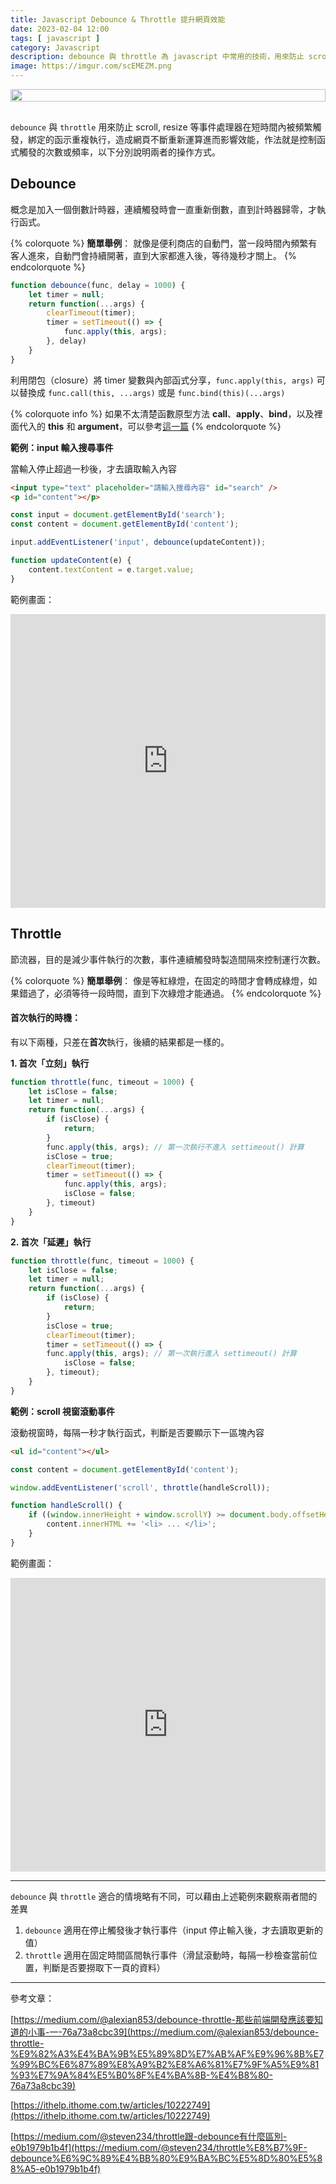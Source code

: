 ```yaml
---
title: Javascript Debounce & Throttle 提升網頁效能
date: 2023-02-04 12:00
tags: [ javascript ]
category: Javascript
description: debounce 與 throttle 為 javascript 中常用的技術，用來防止 scroll, resize 等事件處理器在短時間內被頻繁觸發，綁定的函示重複執行，造成網頁不斷重新運算進而影響效能，本篇將分別說明兩者的操作方式
image: https://imgur.com/scEMEZM.png
---
```


<div style="display: flex; justify-content: center; margin: 0 0 30px;">
    <img style="width: 100%; max-width: 700px;" src="https://imgur.com/scEMEZM.png">
</div>

`debounce` 與 `throttle` 用來防止 scroll, resize 等事件處理器在短時間內被頻繁觸發，綁定的函示重複執行，造成網頁不斷重新運算進而影響效能，作法就是控制函式觸發的次數或頻率，以下分別說明兩者的操作方式。

## **Debounce**

概念是加入一個倒數計時器，連續觸發時會一直重新倒數，直到計時器歸零，才執行函式。

{% colorquote %}
**簡單舉例**：
就像是便利商店的自動門，當一段時間內頻繁有客人進來，自動門會持續開著，直到大家都進入後，等待幾秒才關上。
{% endcolorquote %}

<!-- more -->

```jsx
function debounce(func, delay = 1000) {
    let timer = null;
    return function(...args) {
        clearTimeout(timer);
        timer = setTimeout(() => {
            func.apply(this, args);
        }, delay)
    }
}
```

利用閉包（closure）將 timer 變數與內部函式分享，`func.apply(this, args)` 可以替換成 `func.call(this, ...args)` 或是 `func.bind(this)(...args)`

{% colorquote info %}
如果不太清楚函數原型方法 **call**、**apply**、**bind**，以及裡面代入的 **this** 和 **argument**，可以參考[這一篇](https://clairechang.tw/2023/02/04/javascript/js-call-apply-bind/)
{% endcolorquote %}

**範例：input 輸入搜尋事件**

當輸入停止超過一秒後，才去讀取輸入內容

```html
<input type="text" placeholder="請輸入搜尋內容" id="search" />
<p id="content"></p>
```

```jsx
const input = document.getElementById('search');
const content = document.getElementById('content');

input.addEventListener('input', debounce(updateContent));

function updateContent(e) {
    content.textContent = e.target.value;
}
```

範例畫面：

<iframe height="470" style="width: 100%;" scrolling="no" title="Javascript Debounce" src="https://codepen.io/claire-chang-the-bashful/embed/bGjOXoP?default-tab=html%2Cresult" frameborder="no" loading="lazy" allowtransparency="true" allowfullscreen="true">
  See the Pen <a href="https://codepen.io/claire-chang-the-bashful/pen/bGjOXoP">
  Javascript Debounce</a> by Claire Chang (<a href="https://codepen.io/claire-chang-the-bashful">@claire-chang-the-bashful</a>)
  on <a href="https://codepen.io">CodePen</a>.
</iframe>

## **Throttle**

節流器，目的是減少事件執行的次數，事件連續觸發時製造間隔來控制運行次數。

{% colorquote %}
**簡單舉例**：
像是等紅綠燈，在固定的時間才會轉成綠燈，如果錯過了，必須等待一段時間，直到下次綠燈才能通過。
{% endcolorquote %}

#### **首次執行的時機：**

有以下兩種，只差在**首次**執行，後續的結果都是一樣的。

**1. 首次「立刻」執行**

```jsx
function throttle(func, timeout = 1000) {
    let isClose = false;
    let timer = null;
    return function(...args) {
        if (isClose) {
            return;
        }
        func.apply(this, args); // 第一次執行不進入 settimeout() 計算
        isClose = true;
        clearTimeout(timer);
        timer = setTimeout(() => {
            func.apply(this, args);
            isClose = false;
        }, timeout)
    }
}
```

**2. 首次「延遲」執行**

```jsx
function throttle(func, timeout = 1000) {
    let isClose = false;
    let timer = null;
    return function(...args) {
        if (isClose) {
            return;
        }
        isClose = true;
        clearTimeout(timer);
        timer = setTimeout(() => {
        func.apply(this, args); // 第一次執行進入 settimeout() 計算
            isClose = false;
        }, timeout);
    }
}
```

**範例：scroll 視窗滾動事件**

滾動視窗時，每隔一秒才執行函式，判斷是否要顯示下一區塊內容

```html
<ul id="content"></ul>
```

```jsx
const content = document.getElementById('content');

window.addEventListener('scroll', throttle(handleScroll));

function handleScroll() {
    if ((window.innerHeight + window.scrollY) >= document.body.offsetHeight) {
        content.innerHTML += '<li> ... </li>';
    }
}
```

範例畫面：

<iframe height="470" style="width: 100%;" scrolling="no" title="Javascript Throttle" src="https://codepen.io/claire-chang-the-bashful/embed/abjXYBg?default-tab=html%2Cresult" frameborder="no" loading="lazy" allowtransparency="true" allowfullscreen="true">
  See the Pen <a href="https://codepen.io/claire-chang-the-bashful/pen/abjXYBg">
  Javascript Throttle</a> by Claire Chang (<a href="https://codepen.io/claire-chang-the-bashful">@claire-chang-the-bashful</a>)
  on <a href="https://codepen.io">CodePen</a>.
</iframe>

---

`debounce` 與 `throttle` 適合的情境略有不同，可以藉由上述範例來觀察兩者間的差異

1. `debounce` 適用在停止觸發後才執行事件（input 停止輸入後，才去讀取更新的值）
2. `throttle` 適用在固定時間區間執行事件（滑鼠滾動時，每隔一秒檢查當前位置，判斷是否要撈取下一頁的資料）

---

參考文章：

[https://medium.com/@alexian853/debounce-throttle-那些前端開發應該要知道的小事-一-76a73a8cbc39](https://medium.com/@alexian853/debounce-throttle-%E9%82%A3%E4%BA%9B%E5%89%8D%E7%AB%AF%E9%96%8B%E7%99%BC%E6%87%89%E8%A9%B2%E8%A6%81%E7%9F%A5%E9%81%93%E7%9A%84%E5%B0%8F%E4%BA%8B-%E4%B8%80-76a73a8cbc39)

[https://ithelp.ithome.com.tw/articles/10222749](https://ithelp.ithome.com.tw/articles/10222749)

[https://medium.com/@steven234/throttle跟-debounce有什麼區別-e0b1979b1b4f](https://medium.com/@steven234/throttle%E8%B7%9F-debounce%E6%9C%89%E4%BB%80%E9%BA%BC%E5%8D%80%E5%88%A5-e0b1979b1b4f)